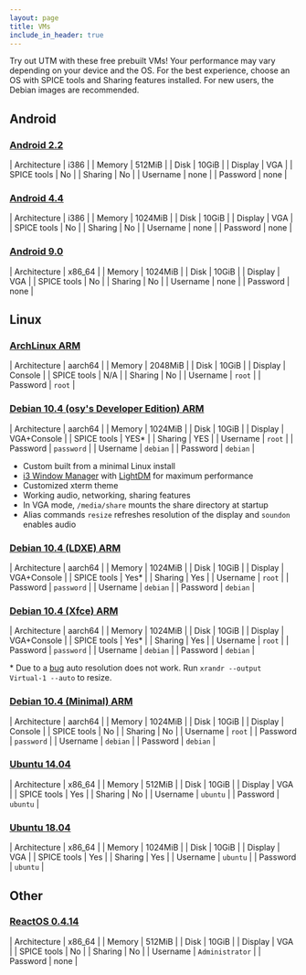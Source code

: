 ```yaml
---
layout: page
title: VMs
include_in_header: true
---
```


Try out UTM with these free prebuilt VMs! Your performance may vary depending on your device and the OS. For the best experience, choose an OS with SPICE tools and Sharing features installed. For new users, the Debian images are recommended.

## Android

### [Android 2.2](https://github.com/utmapp/vm-downloads/releases/download/android-x86-2.2/Android-2.2-utm.zip)

| Architecture | i386            |
| Memory       | 512MiB          |
| Disk         | 10GiB           |
| Display      | VGA             |
| SPICE tools  | No              |
| Sharing      | No              |
| Username     | none            |
| Password     | none            |

### [Android 4.4](https://github.com/utmapp/vm-downloads/releases/download/android-x86-4.4/Android-4.4-utm.zip)

| Architecture | i386            |
| Memory       | 1024MiB         |
| Disk         | 10GiB           |
| Display      | VGA             |
| SPICE tools  | No              |
| Sharing      | No              |
| Username     | none            |
| Password     | none            |

### [Android 9.0](https://github.com/utmapp/vm-downloads/releases/download/android-x86-9.0/Android-9.0-utm.zip)

| Architecture | x86_64          |
| Memory       | 1024MiB         |
| Disk         | 10GiB           |
| Display      | VGA             |
| SPICE tools  | No              |
| Sharing      | No              |
| Username     | none            |
| Password     | none            |

## Linux

### [ArchLinux ARM](https://github.com/utmapp/vm-downloads/releases/download/archlinux-arm64/ArchLinuxARM-UTM.zip)

| Architecture | aarch64         |
| Memory       | 2048MiB         |
| Disk         | 10GiB           |
| Display      | Console         |
| SPICE tools  | N/A             |
| Sharing      | No              |
| Username     | `root`          |
| Password     | `root`          |

### [Debian 10.4 (osy's Developer Edition) ARM](https://github.com/utmapp/vm-downloads/releases/download/debian-10.4-osy/Debian-osy-UTM.zip)

| Architecture | aarch64         |
| Memory       | 1024MiB         |
| Disk         | 10GiB           |
| Display      | VGA+Console     |
| SPICE tools  | YES\*           |
| Sharing      | YES             |
| Username     | `root`          |
| Password     | `password`      |
| Username     | `debian`        |
| Password     | `debian`        |

* Custom built from a minimal Linux install
* [i3 Window Manager](https://i3wm.org) with [LightDM](https://wiki.debian.org/LightDM) for maximum performance
* Customized xterm theme
* Working audio, networking, sharing features
* In VGA mode, `/media/share` mounts the share directory at startup
* Alias commands `resize` refreshes resolution of the display and `soundon` enables audio

### [Debian 10.4 (LDXE) ARM](https://github.com/utmapp/vm-downloads/releases/download/debian-10.4-ldxe/Debian-ARM-LXDE-UTM.zip)

| Architecture | aarch64         |
| Memory       | 1024MiB         |
| Disk         | 10GiB           |
| Display      | VGA+Console     |
| SPICE tools  | Yes\*           |
| Sharing      | Yes             |
| Username     | `root`          |
| Password     | `password`      |
| Username     | `debian`        |
| Password     | `debian`        |

### [Debian 10.4 (Xfce) ARM](https://github.com/utmapp/vm-downloads/releases/download/debian-10.4-xfce/Debian-ARM-Xfce-UTM.zip)

| Architecture | aarch64         |
| Memory       | 1024MiB         |
| Disk         | 10GiB           |
| Display      | VGA+Console     |
| SPICE tools  | Yes\*           |
| Sharing      | Yes             |
| Username     | `root`          |
| Password     | `password`      |
| Username     | `debian`        |
| Password     | `debian`        |

\* Due to a [bug](https://bugzilla.redhat.com/show_bug.cgi?id=1290586) auto resolution does not work. Run `xrandr --output Virtual-1 --auto` to resize.

### [Debian 10.4 (Minimal) ARM](https://github.com/utmapp/vm-downloads/releases/download/debian-10.4/Debian-ARM-UTM.zip)

| Architecture | aarch64         |
| Memory       | 1024MiB         |
| Disk         | 10GiB           |
| Display      | Console         |
| SPICE tools  | No              |
| Sharing      | No              |
| Username     | `root`          |
| Password     | `password`      |
| Username     | `debian`        |
| Password     | `debian`        |

### [Ubuntu 14.04](https://github.com/utmapp/vm-downloads/releases/download/ubuntu-14.04/Ubuntu-14.04-utm.zip)

| Architecture | x86_64          |
| Memory       | 512MiB          |
| Disk         | 10GiB           |
| Display      | VGA             |
| SPICE tools  | Yes             |
| Sharing      | No              |
| Username     | `ubuntu`        |
| Password     | `ubuntu`        |

### [Ubuntu 18.04](https://github.com/utmapp/vm-downloads/releases/download/ubuntu-18.04/Ubuntu-18.04-utm.7z)

| Architecture | x86_64          |
| Memory       | 1024MiB         |
| Disk         | 10GiB           |
| Display      | VGA             |
| SPICE tools  | Yes             |
| Sharing      | Yes             |
| Username     | `ubuntu`        |
| Password     | `ubuntu`        |

## Other

### [ReactOS 0.4.14](https://github.com/utmapp/vm-downloads/releases/download/reactos-0.4.14-RC10/ReactOS-utm.zip)

| Architecture | x86_64          |
| Memory       | 512MiB          |
| Disk         | 10GiB           |
| Display      | VGA             |
| SPICE tools  | No              |
| Sharing      | No              |
| Username     | `Administrator` |
| Password     | none            |
